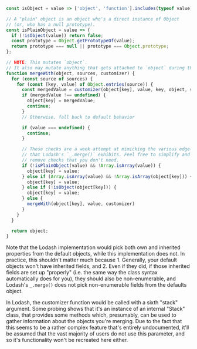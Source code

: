 ```javascript
const isObject = value => ['object', 'function'].includes(typeof value) && value !== null;

// A "plain" object is an object who's a direct instance of Object
// (or, who has a null prototype).
const isPlainObject = value => {
  if (!isObject(value)) return false;
  const prototype = Object.getPrototypeOf(value);
  return prototype === null || prototype === Object.prototype;
};

// NOTE: This mutates `object`.
// It also may mutate anything that gets attached to `object` during the merge.
function mergeWith(object, sources, customizer) {
  for (const source of sources) {
    for (const [key, value] of Object.entries(source)) {
      const mergedValue = customizer(object[key], value, key, object, source, stack);
      if (mergedValue !== undefined) {
        object[key] = mergedValue;
        continue;
      }
      // Otherwise, fall back to default behavior

      if (value === undefined) {
        continue;
      }

      // These checks are a week attempt at mimicking the various edge-case behaviors
      // that Lodash's `_.merge()` exhibits. Feel free to simplify and
      // remove checks that you don't need.
      if (!isPlainObject(value) && !Array.isArray(value)) {
        object[key] = value;
      } else if (Array.isArray(value) && !Array.isArray(object[key])) {
        object[key] = value;
      } else if (!isObject(object[key])) {
        object[key] = value;
      } else {
        mergeWith(object[key], value, customizer)
      }
    }
  }

  return object;
}
```

Note that the Lodash implementation would pick both own and inherited properties from the default objects, while this implementation does not. In practice, this shouldn't matter much because 1. Generally, your default objects won't have inherited fields, and 2. Even if they did, if those inherited fields are set up "properly" (i.e. the same way the class syntax automatically does for you), they should also be non-enumerable, and Lodash's `_.merge()` does not pick non-enumerable fields from the defaults object.

In Lodash, the customizer function would be called with a sixth "stack" argument. Some probing shows that it's an instance of an internal "Stack" class, that provides some methods which, presumably, can be used to gather information about the objects you're merging. Due to the fact that this seems to be a rather complex feature that's entirely undocumented, it'll be assumed that the vast majority of users do not use this parameter, and so it's functionality won't be recreated here either.
